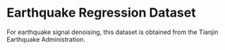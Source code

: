 # Earthquake Regression Dataset

For earthquake signal denoising, this dataset is obtained from the Tianjin Earthquake Administration.
